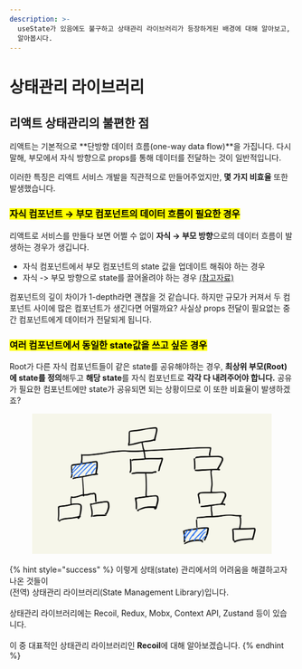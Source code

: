 ```yaml
---
description: >-
  useState가 있음에도 불구하고 상태관리 라이브러리가 등장하게된 배경에 대해 알아보고, 대표적인 상태관리 라이브러리인 Recoil에 대해
  알아봅시다.
---
```


# 상태관리 라이브러리

## 리액트 상태관리의 불편한 점

리액트는 기본적으로 **단방향 데이터 흐름(one-way data flow)**을 가집니다. 다시 말해, 부모에서 자식 방향으로 props를 통해 데이터를 전달하는 것이 일반적입니다.&#x20;

이러한 특징은 리액트 서비스 개발을 직관적으로 만들어주었지만, **몇 가지 비효율** 또한 발생했습니다.&#x20;



### <mark style="background-color:yellow;">**자식 컴포넌트 → 부모 컴포넌트의 데이터 흐름이 필요한 경우**</mark>

리액트로 서비스를 만들다 보면 어쩔 수 없이 **자식 → 부모 방향**으로의 데이터 흐름이 발생하는 경우가 생깁니다.&#x20;

* 자식 컴포넌트에서 부모 컴포넌트의 state 값을 업데이트 해줘야 하는 경우
* 자식 -> 부모 방향으로 state를 끌어올려야 하는 경우 [(참고자료)](https://ko.reactjs.org/docs/lifting-state-up.html)

컴포넌트의 깊이 차이가 1-depth라면 괜찮을 것 같습니다. 하지만 규모가 커져서 두 컴포넌트 사이에 많은 컴포넌트가 생긴다면 어떨까요? 사실상 props 전달이 필요없는 중간 컴포넌트에게 데이터가 전달되게 됩니다.&#x20;

### <mark style="background-color:yellow;">**여러 컴포넌트에서 동일한 state값을 쓰고 싶은 경우**</mark>

Root가 다른 자식 컴포넌트들이 같은 state를 공유해야하는 경우, **최상위 부모(Root)에 state를 정의**해두고 **해당 state**를 자식 컴포넌트로 **각각 다 내려주어야 합니다.**  공유가 필요한 컴포넌트에만 state가 공유되면 되는 상황이므로 이 또한 비효율이 발생하겠죠?

<figure><img src="../.gitbook/assets/26398B3D-DD8F-450E-83C2-920DE30928B4.jpeg" alt=""><figcaption></figcaption></figure>

{% hint style="success" %}
이렇게 상태(state) 관리에서의 어려움을 해결하고자 나온 것들이 \
(전역) 상태관리 라이브러리(State Management Library)입니다.\
\
상태관리 라이브러리에는 Recoil, Redux, Mobx, Context API, Zustand 등이 있습니다.\
\
이 중 대표적인 상태관리 라이브러리인 **Recoil**에 대해 알아보겠습니다.&#x20;
{% endhint %}



